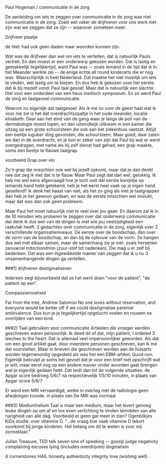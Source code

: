 Paul Hogeman / communicatie in de zorg

De aanleiding om iets te zeggen over communicatie in de zorg was niet communicatie in de zorg. Zoals wel vaker de drijfveren voor ons werk niet zijn wat we zeggen dat ze zijn -- waarover zometeen meer.

Drijfveer plaatje



de titel: had ook geen daden maar woorden kunnen zijn.

Wat was de drijfveer dan wel om iets te vertellen, dat is natuurlijk Pauls vertrek. En dan moest er een onderwerp gekozen worden. Dat is lastig en gemakkelijk tegelijkertijd, want Paul was -- zoals iemand in de tijd dat ik in het Meander werkte zei -- de enige echte all round kinderarts die er nog was. Waarschijnlijk in heel Nederland. Dat maakte het niet moeilijk om iets te vinden, wel lastig om te kiezen. 
En dus heb ik gekozen voor het eerste dat ik bij mezelf vond: Paul taal gevoel. Maar dat is natuurlijk een slechte titel voor een onderdeel van een heus medisch symposium. En zo werd Paul de zorg en taalgevoel communicatie. 

Waarom nu eigenlijk dat taalgevoel. Als ik me zo voor de geest haal wat ik voor me zie is het dat overdrachtszaaltje in het oude meander, locatie elisabeth. Daar aan het eind van de gang waar je langs de poli van de dermatologie moest lopen, en dan uiteindleijk uitkwam in een kamer die uitzag op een grote schoorsteen die ook aan het ziekenhuis vastzat. Altijd een beetje luguber ding gevonden, die schoorsteen. Maar goed, daar zaten we dan in de overdracht, en je kon er zeker van zijn dat Paul bij wat er werd overgedragen, met name als hij zelf dienst had gehad, een grap maakte, soms een beetje te flauwe taalgrap. 

voorbeeld Grap over vlo


Zo'n grap die misschien ook wel bij jezelf opkomt, maar dat je dan denkt nee dat zeg ik niet dat is te flauw. Maar Paul zegt dat dan wel, gelukkig. Ik heb me wel eens afgevraagd hoe je toch ooit dat eerste konijntje op iemands hand hebt getekend, heb je het eerst heel vaak op je eigen hand geoefend? ik denk het haast van niet, als het zo ging als met je taalgrappen dan heb je het gewoon gedaan, en was de eerste misschien wel mislukt, maar dat was dan ook geen probleem. 

Maar Paul het moet natuurlijk niet te veel over jou gaan. En daarom zal ik in de 10 minuten iets proberen te zeggen over dat onderwerp communicatie dat denk ik dus een van de dingen is met wie jou veelzijdigheid een raakvlak heeft. 3 gedachten over communicatie in de zorg, eigenlijk over 3 verschillende organisatieniveaus. De eerste over de boodschap, dan over de vorm van de boodschap, en dan bij de opbouw van de vorm. Ze hangen dus wel met elkaar samen, maar de samenhang zie je niet. 
zoals hersenen zenuwcel mitochondrion (zuur-stof tot nadenken).
Die mag u er zelf bij bedenken. Dat was een ingewikkelde manier van zeggen dat ik u nu 3 onsamenhangende dingen ga vertellen.

###1) drijfveren destigmatiseren

Iedereen zegt bijvoorbeeld dat ze het werk doen "voor de patient", "de patient op een".

Compassiemoeheid


Far from the tree, Andrew Salomon
No one loves without reservation, and everyone would be better off if we could destigmatise parental ambivalence. Dus kun je je tegelijkertijd opgelucht voelen en rouwen na overlijden van een kind.


###2) Taal gebruiken voor communicatie
Artikelen die vroeger werden geschreven waren persoonlijk. Ik deed dit of dat, mijn patient, I ordered 3 leeches to the heart.
Dat is allemaal veel onpersoonlijker geworden. Als dat om een groot artikel gaat, door meerdere personen geschreven, kan ik me dat voorstellen. Maar in brieven die geschreven worden aan de huisarts worden tegenwoordig opgesteld als was het een EBM-artikel. Quod non. Eigenlijk bekruipt je soms het gevoel dat je voor een brief niet opschrijft wat je wilt, maar eerst nog op een andere manier onder woorden gaat brengen wat je eigenlijk gedaan hebt.
Dat leidt dan tot de volgende situaties:
de Apgar score bedroeg 5/6/7 na respectievelijk 1/5/10 minuten, in plaats van
Apgar score 5/6/7

Er werd een MRI vervaardigd, welke in overleg met de radiologie geen afwijkingen toonde. in plaats van
De MRI was normaal

###3) Mediumhelium
Taal is maar een medium, maar het levert genoeg leuke dingen op om af en toe even verlichting te vinden temidden van alle narigheid van alle dag.
Voorbeeld er geen gat meer in zien?
Ogenblikjes
KiDs studie: over vitamine D. "...de vraag hoe vaak vitamine D tekort voorkomt bij jonge kinderen. Het belang om dit te weten is voor mij zonneklaar."








Julian Treasure, TED talk
seven sins of speaking -- 
gossip
judge
negativity
complaining
excuses
lying (includes overdrijven)
dogmatism

4 cornerstones
HAIL
honesty
authenticity
integrity
love (wishing well)


